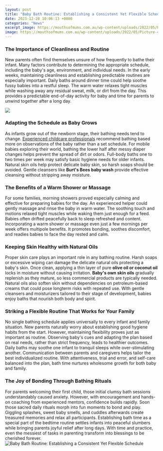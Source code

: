 ```yaml
---
layout: post
title: "Baby Bath Routine: Establishing a Consistent Yet Flexible Schedule"
date: 2023-12-28 10:06:13 +0000
categories: "News"
excerpt_image: https://mouthsofmums.com.au/wp-content/uploads/2022/05/Picture-4-750x516.jpg
image: https://mouthsofmums.com.au/wp-content/uploads/2022/05/Picture-4-750x516.jpg
---
```


### The Importance of Cleanliness and Routine
New parents often find themselves unsure of how frequently to bathe their infant. Many factors contribute to determining the appropriate schedule, including the baby's age, environment, and individual needs. In the early weeks, maintaining cleanliness and establishing predictable routines are especially important. Daily baths around dinner time could help soothe fussy babies into a restful sleep. The warm water relaxes tight muscles while washing away any residual sweat, milk, or dirt from the day. This provides a predictable end-of-day activity for baby and time for parents to unwind together after a long day.

![](https://masteringmomlife.com/wp-content/uploads/Baby-Bath-Routine-1.jpg)
### Adapting the Schedule as Baby Grows
As infants grow out of the newborn stage, their bathing needs tend to change. [Experienced childcare professionals](https://store.fi.io.vn/chihuahua-christmas-quote-cartoon-chihuahua4050-t-shirt) recommend bathing based more on observations of the baby rather than a set schedule. For mobile babies exploring their world, bathing the lower half after messy diaper changes helps prevent the spread of dirt or odors. Full-body baths one to two times per week may satisfy basic hygiene needs for older infants. Natural skin oils help protect delicate baby skin, so harsh soaps should be avoided. Gentle cleansers like **Burt's Bees baby wash** provide effective cleansing without stripping away moisture. 
### The Benefits of a Warm Shower or Massage
For some families, morning showers proved especially calming and effective for preparing babies for the day. An experienced helper could gently massage and rinse the baby in warm water. The soothing touch and motions relaxed tight muscles while waking them just enough for a feed. Babies often drifted peacefully back to sleep refreshed and content. Incorporating a warm shower or massage even just a few mornings per week offers multipole benefits. It promotes bonding, soothes discomfort, and readies babies to face the day rested and calm.
### Keeping Skin Healthy with Natural Oils
Proper skin care plays an important role in any bathing routine. Harsh soaps or excessive wiping can damage the delicate natural oils protecting a baby's skin. Once clean, applying a thin layer of pure **olive oil or coconut oil** locks in moisture without causing irritation. **Baby's own skin oils** gradually replenish as they mature, so less commercial products are typically needed. Natural oils also soften skin without dependencies on petroleum-based creams that could pose longterm risks with repeated use. With gentle cleansers and moisturizers tailored to their stage of development, babies enjoy baths that nourish both body and spirit.
### Striking a Flexible Routine That Works for Your Family  
No single bathing schedule applies universally to every infant and family situation. New parents naturally worry about establishing good hygiene habits from the start. However, maintaining flexibility proves just as important as routine. Observing baby's cues and adapting the plan based on real needs, rather than strict frequency, leads to healthier outcomes. Daily baths may soothe one infant to tranquil sleeps while over-stimulating another. Communication between parents and caregivers helps tailor the best individualized routine. With attentiveness, trial and error, and self-care balanced into the plan, bath time nurtures wholesome growth for both baby and family.
### The Joy of Bonding Through Bathing Rituals
For parents welcoming their first child, those initial clumsy bath sessions understandably caused anxiety. However, with encouragement and hands-on coaching from experienced mentors, confidence builds rapidly. Soon those sacred daily rituals morph into fun moments to bond and play. Giggling splashes, sweet baby smells, and cuddles afterwards create treasured memories and relax all participants. Establishing bath time as a special part of the bedtime routine settles infants into peaceful slumbers while bringing parents joyful relief after long days. With time and practice, even the messiest of tasks in parenting transform into blessings to be cherished forever.
![Baby Bath Routine: Establishing a Consistent Yet Flexible Schedule](https://mouthsofmums.com.au/wp-content/uploads/2022/05/Picture-4-750x516.jpg)